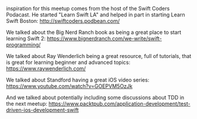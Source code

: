 inspiration for this meetup comes from the host of the Swift Coders Podacast. He started "Learn Swift LA" and helped in part in starting Learn Swift Boston: http://swiftcoders.podbean.com/

We talked about the Big Nerd Ranch book as being a great place to start learning Swift 2: https://www.bignerdranch.com/we-write/swift-programming/

We talked about Ray Wenderlich being a great resource, full of tutorials, that is great for learning beginner and advanced topics: https://www.raywenderlich.com/

We talked about Standford having a great iOS video series: https://www.youtube.com/watch?v=GOEPVM5OzJk

And we talked about potentially including some discussions about TDD in the next meetup: https://www.packtpub.com/application-development/test-driven-ios-development-swift
